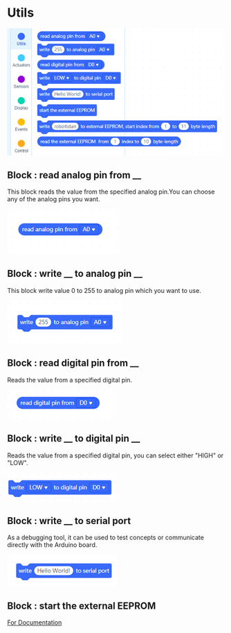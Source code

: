 # Utils

![utils blocks image](../../_assets/utils.PNG)

## Block : read analog pin from __

This block reads the value from the specified analog pin.You can choose any of the analog pins you want.

![read analog pin blocks image](../../_assets/read_analog.PNG)

## Block : write __ to analog pin __

This block write value  0 to 255 to analog pin which you want to use.

![write analog pin blocks image](../../_assets/write_analog_pin.PNG)

## Block : read digital pin from __

Reads the value from a specified digital pin.

![read digital pin blocks image](../../_assets/read_digital.PNG)


## Block : write __ to digital pin __

Reads the value from a specified digital pin, you can select either "HIGH" or "LOW".

![write to digital pin blocks image](../../_assets/write_to_digital.PNG)

## Block : write __ to serial port

 As a debugging tool, it can be used to test concepts or communicate directly with the Arduino board.

 ![write serial port blocks image](../../_assets/serial_port.PNG)

 ## Block : start the external EEPROM

 































[For Documentation](https://github.com/Robotistan-Workspace/tinylab-mblock-extension-documentation/tree/main/doc)
